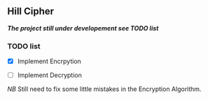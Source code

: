 ## Hill Cipher


***The project still under developement see TODO list***



### TODO list

- [X] Implement Encrpytion
- [ ] Implement Decryption 


*NB* Still need to fix some little mistakes in the Encryption Algorithm.
